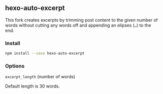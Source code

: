 ## hexo-auto-excerpt

This fork creates excerpts by trimming post content to the given number of words without cutting any words off and appending an elipses (`…`) to the end.

### Install

```sh
npm install --save hexo-auto-excerpt
```

### Options

`excerpt_length` (number of words)

Default length is 30 words.